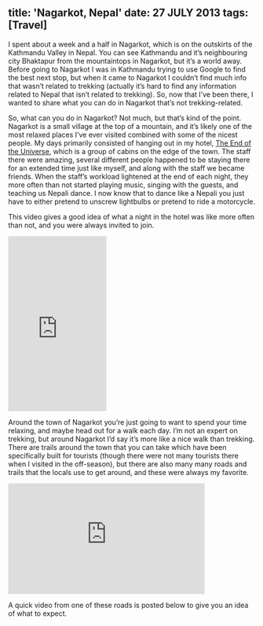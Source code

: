 title: 'Nagarkot, Nepal'
date: 27 JULY 2013
tags: [Travel]
---

I spent about a week and a half in Nagarkot, which is on the outskirts of the Kathmandu Valley in Nepal. You can see Kathmandu and it’s neighbouring city Bhaktapur from the mountaintops in Nagarkot, but it’s a world away. Before going to Nagarkot I was in Kathmandu trying to use Google to find the best next stop, but when it came to Nagarkot I couldn’t find much info that wasn’t related to trekking (actually it’s hard to find any information related to Nepal that isn’t related to trekking). So, now that I’ve been there, I wanted to share what you can do in Nagarkot that’s not trekking-related.

<!-- more -->

So, what can you do in Nagarkot? Not much, but that’s kind of the point. Nagarkot is a small village at the top of a mountain, and it’s likely one of the most relaxed places I’ve ever visited combined with some of the nicest people. My days primarily consisted of hanging out in my hotel, [The End of the Universe](http://www.endoftheuniverse.com.np/), which is a group of cabins on the edge of the town. The staff there were amazing, several different people happened to be staying there for an extended time just like myself, and along with the staff we became friends. When the staff’s workload lightened at the end of each night, they more often than not started playing music, singing with the guests, and teaching us Nepali dance. I now know that to dance like a Nepali you just have to either pretend to unscrew lightbulbs or pretend to ride a motorcycle.

This video gives a good idea of what a night in the hotel was like more often than not, and you were always invited to join.

<iframe frameborder="0" height="356" src="https://www.facebook.com/video/embed?video_id=10153045096860720" width="200"></iframe>

Around the town of Nagarkot you’re just going to want to spend your time relaxing, and maybe head out for a walk each day. I’m not an expert on trekking, but around Nagarkot I’d say it’s more like a nice walk than trekking. There are trails around the town that you can take which have been specifically built for tourists (though there were not many tourists there when I visited in the off-season), but there are also many many roads and trails that the locals use to get around, and these were always my favorite.

<iframe frameborder="0" height="225" src="https://www.facebook.com/video/embed?video_id=10153045102245720" width="400"></iframe>

A quick video from one of these roads is posted below to give you an idea of what to expect.


